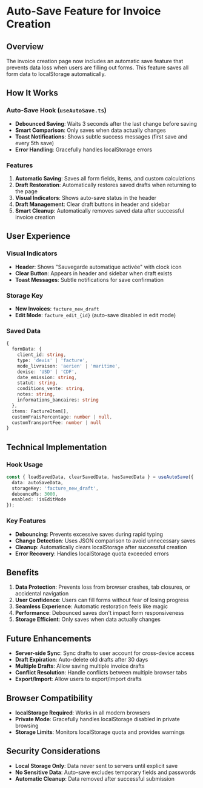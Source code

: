 # Auto-Save Feature for Invoice Creation

## Overview

The invoice creation page now includes an automatic save feature that prevents data loss when users are filling out forms. This feature saves all form data to localStorage automatically.

## How It Works

### Auto-Save Hook (`useAutoSave.ts`)
- **Debounced Saving**: Waits 3 seconds after the last change before saving
- **Smart Comparison**: Only saves when data actually changes
- **Toast Notifications**: Shows subtle success messages (first save and every 5th save)
- **Error Handling**: Gracefully handles localStorage errors

### Features
1. **Automatic Saving**: Saves all form fields, items, and custom calculations
2. **Draft Restoration**: Automatically restores saved drafts when returning to the page
3. **Visual Indicators**: Shows auto-save status in the header
4. **Draft Management**: Clear draft buttons in header and sidebar
5. **Smart Cleanup**: Automatically removes saved data after successful invoice creation

## User Experience

### Visual Indicators
- **Header**: Shows "Sauvegarde automatique activée" with clock icon
- **Clear Button**: Appears in header and sidebar when draft exists
- **Toast Messages**: Subtle notifications for save confirmation

### Storage Key
- **New Invoices**: `facture_new_draft`
- **Edit Mode**: `facture_edit_{id}` (auto-save disabled in edit mode)

### Saved Data
```typescript
{
  formData: {
    client_id: string,
    type: 'devis' | 'facture',
    mode_livraison: 'aerien' | 'maritime',
    devise: 'USD' | 'CDF',
    date_emission: string,
    statut: string,
    conditions_vente: string,
    notes: string,
    informations_bancaires: string
  },
  items: FactureItem[],
  customFraisPercentage: number | null,
  customTransportFee: number | null
}
```

## Technical Implementation

### Hook Usage
```typescript
const { loadSavedData, clearSavedData, hasSavedData } = useAutoSave({
  data: autoSaveData,
  storageKey: 'facture_new_draft',
  debounceMs: 3000,
  enabled: !isEditMode
});
```

### Key Features
- **Debouncing**: Prevents excessive saves during rapid typing
- **Change Detection**: Uses JSON comparison to avoid unnecessary saves
- **Cleanup**: Automatically clears localStorage after successful creation
- **Error Recovery**: Handles localStorage quota exceeded errors

## Benefits

1. **Data Protection**: Prevents loss from browser crashes, tab closures, or accidental navigation
2. **User Confidence**: Users can fill forms without fear of losing progress
3. **Seamless Experience**: Automatic restoration feels like magic
4. **Performance**: Debounced saves don't impact form responsiveness
5. **Storage Efficient**: Only saves when data actually changes

## Future Enhancements

- **Server-side Sync**: Sync drafts to user account for cross-device access
- **Draft Expiration**: Auto-delete old drafts after 30 days
- **Multiple Drafts**: Allow saving multiple invoice drafts
- **Conflict Resolution**: Handle conflicts between multiple browser tabs
- **Export/Import**: Allow users to export/import drafts

## Browser Compatibility

- **localStorage Required**: Works in all modern browsers
- **Private Mode**: Gracefully handles localStorage disabled in private browsing
- **Storage Limits**: Monitors localStorage quota and provides warnings

## Security Considerations

- **Local Storage Only**: Data never sent to servers until explicit save
- **No Sensitive Data**: Auto-save excludes temporary fields and passwords
- **Automatic Cleanup**: Data removed after successful submission
